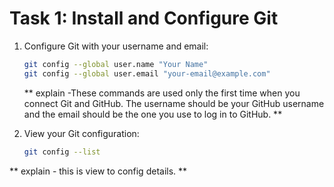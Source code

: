# **Task 1: Install and Configure Git**
1. Configure Git with your username and email:  
   ```bash
   git config --global user.name "Your Name"
   git config --global user.email "your-email@example.com"
   ```
   ** explain -These commands are used only the first time when you connect Git and GitHub. The username should be your GitHub username and the email should be the one you use to log in to GitHub. **

2. View your Git configuration:  
   ```bash
   git config --list
   ```
  ** explain - this is view to config details. **